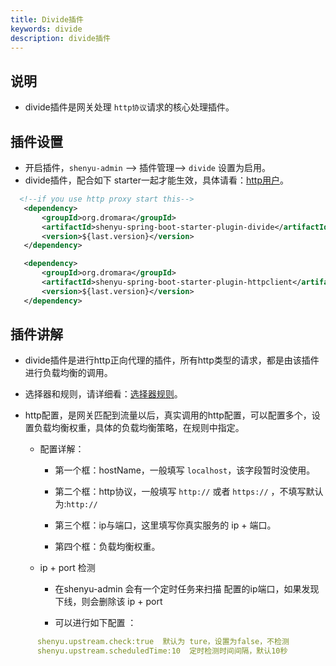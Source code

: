 ```yaml
---
title: Divide插件
keywords: divide
description: divide插件
---
```


## 说明

* divide插件是网关处理 `http协议`请求的核心处理插件。

## 插件设置

* 开启插件，`shenyu-admin` --> 插件管理--> `divide` 设置为启用。
* divide插件，配合如下 starter一起才能生效，具体请看：[http用户](../http-proxy)。

```xml
  <!--if you use http proxy start this-->
   <dependency>
       <groupId>org.dromara</groupId>
       <artifactId>shenyu-spring-boot-starter-plugin-divide</artifactId>
       <version>${last.version}</version>
   </dependency>

   <dependency>
       <groupId>org.dromara</groupId>
       <artifactId>shenyu-spring-boot-starter-plugin-httpclient</artifactId>
       <version>${last.version}</version>
   </dependency>

```

## 插件讲解

* divide插件是进行http正向代理的插件，所有http类型的请求，都是由该插件进行负载均衡的调用。

* 选择器和规则，请详细看：[选择器规则](../selector-and-rule)。

* http配置，是网关匹配到流量以后，真实调用的http配置，可以配置多个，设置负载均衡权重，具体的负载均衡策略，在规则中指定。
  * 配置详解：

     * 第一个框：hostName，一般填写 `localhost`，该字段暂时没使用。
  
     * 第二个框：http协议，一般填写 `http://` 或者 `https://` ，不填写默认为:`http://`
  
     * 第三个框：ip与端口，这里填写你真实服务的 ip + 端口。
  
     * 第四个框：负载均衡权重。
     
  * ip + port 检测
  
     * 在shenyu-admin 会有一个定时任务来扫描 配置的ip端口，如果发现下线，则会删除该 ip + port  
     
     * 可以进行如下配置 ：
     
```yaml
      shenyu.upstream.check:true  默认为 ture，设置为false，不检测
      shenyu.upstream.scheduledTime:10  定时检测时间间隔，默认10秒
 ```  
  
